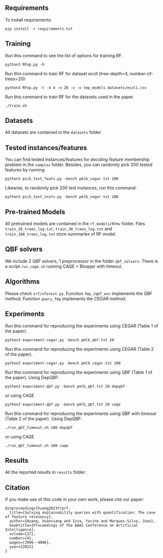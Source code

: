 ## Requirements

To install requirements:

```setup
pip install -r requirements.txt
```

## Training

Run this command to see the list of options for training RF.
```
python3 RFxp.py -h
```

Run this command to train RF for dataset ecoli (tree-depth=4, number-of-trees=20):

```
python3 RFxp.py -t -d 4 -n 20 -v -o tmp_models datasets/ecoli.csv
```
Run this command to train RF for the datasets used in the paper.
```
./train.sh
```

## Datasets

All datasets are contained in the `datasets` folder.

## Tested instances/features

You can find tested instances/features for deciding feature membership problem in the `samples` folder.
Besides, you can randomly pick 200 tested features by running:

```
python3 pick_test_feats.py -bench pmlb_cegar.txt 200
```
Likewise, to randomly pick 200 test instances, run this command:
```
python3 pick_test_insts.py -bench pmlb_cegar.txt 200
```

## Pre-trained Models

All pretrained models are contained in the `rf_models/RFmv` folder.
Files `train_20_trees_log.txt`, `train_30_trees_log.txt` and `train_100_trees_log.txt`
store summaries of RF model.

## QBF solvers

We include 2 QBF solvers, 1 preprocessor in the folder `qbf_solvers`.
There is a script `run_caqe.sh` running CAQE + Bloqqer with timeout.
 
## Algorithms

Please check `xrf/xforest.py`.
Function `fmp_2qbf_enc` implements the QBF method.
Function `query_fmp` implements the CEGAR method.

## Experiments

Run this command for reproducing the experiments using CEGAR (Table 1 of the paper).
```
python3 experiment-cegar.py -bench pmlb_qbf.txt 20
```
Run this command for reproducing the experiments using CEGAR (Table 2 of the paper).
```
python3 experiment-cegar.py -bench pmlb_cegar.txt 100
```

Run this command for reproducing the experiments using QBF (Table 1 of the paper).
Using DepQBF:
```
python3 experiment-qbf.py -bench pmlb_qbf.txt 20 depqbf
```
or using CAQE
```
python3 experiment-qbf.py -bench pmlb_qbf.txt 20 caqe
```

Run this command for reproducing the experiments using QBF with timeout (Table 2 of the paper).
Using DepQBF:
```
./run_qbf_timeout.sh 100 depqbf
```
or using CAQE
```
./run_qbf_timeout.sh 100 caqe
```

## Results
All the reported results in `results` folder:

## Citation

If you make use of this code in your own work, please cite our paper:
```
@inproceedings{huang2023frprf,
  title={Solving explainability queries with quantification: The case of feature relevancy},
  author={Huang, Xuanxiang and Izza, Yacine and Marques-Silva, Joao},
  booktitle={Proceedings of the AAAI Conference on Artificial Intelligence},
  volume={37},
  number={4},
  pages={3996--4006},
  year={2023}
}
```

